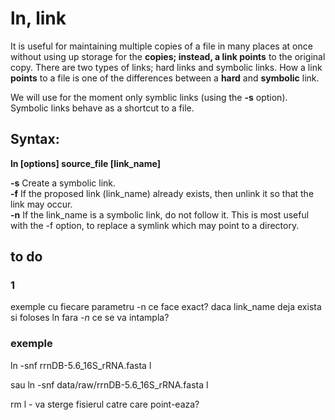  # ln, link
 
 It is useful for maintaining multiple copies of a file in many places at once without using up storage for the __copies; instead, a link points__ to the original copy.
There are two types of links; hard links and symbolic links.  How a link __points__ to a file is one of the differences between a __hard__ and __symbolic__ link.

We will use for the moment only symblic links (using the __-s__ option).\
Symbolic links behave as a shortcut to a file.
 
## Syntax: 
__ln [options] source_file [link_name]__ 

__-s__    Create a symbolic link.\
__-f__ If the proposed link (link_name) already exists, then unlink it so that the link may occur.\
__-n__ If the link_name is a symbolic link, do not follow it. This is most useful with the -f option, to replace a symlink which may point to a directory.

## to do
### 1
exemple cu fiecare parametru
-n ce face exact? daca link_name deja exista si foloses ln fara _-n_ ce se va intampla?

### exemple
ln -snf rrnDB-5.6_16S_rRNA.fasta l

sau ln -snf data/raw/rrnDB-5.6_16S_rRNA.fasta l

rm l - va sterge fisierul catre care point-eaza?
